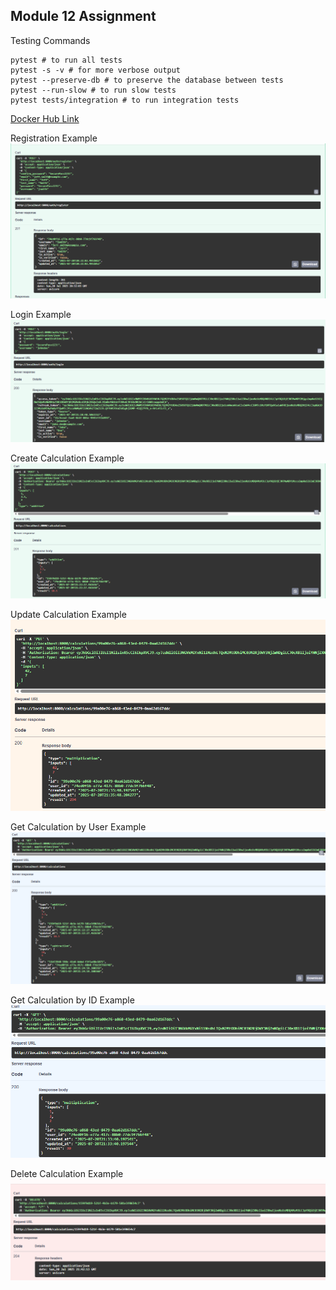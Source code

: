 ## Module 12 Assignment

Testing Commands
```
pytest # to run all tests
pytest -s -v # for more verbose output
pytest --preserve-db # to preserve the database between tests
pytest --run-slow # to run slow tests
pytest tests/integration # to run integration tests
```

[Docker Hub Link ](https://hub.docker.com/repository/docker/tdeans/module12/general)

Registration Example
![image](images/register.png)

Login Example
![image](images/login.png)

Create Calculation Example
![image](images/create_calculation.png)

Update Calculation Example
![image](images/update_calculation.png)

Get Calculation by User Example
![image](images/list_calculations.png)

Get Calculation by ID Example
![image](images/get_calculation_by_id.png)

Delete Calculation Example
![image](images/delete_calculation.png)